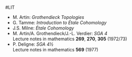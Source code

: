#LIT

* M. Artin: *Grothendieck Topologies*
* G. Tamme: *Introduction to Étale Cohomology*
* J.S. Milne: *Étale Cohomology*
* M. Artin/A. Grothendieck/J.-L. Verdier: *SGA 4*  
  Lecture notes in mathematics **269**, **270**, **305** (1972/73)
* P. Deligne: *SGA 4½*  
  Lecture notes in mathematics **569** (1977)
